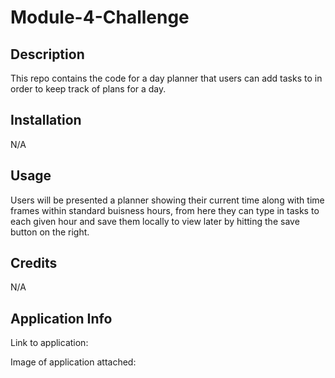 # Module-4-Challenge

## Description

This repo contains the code for a day planner that users can add tasks to in order to keep track of plans for a day.

## Installation

N/A

## Usage

Users will be presented a planner showing their current time along with time frames within standard buisness hours, from here they can type in tasks to each given hour and save them locally to view later by hitting the save button on the right.

## Credits

N/A

## Application Info

Link to application: 

Image of application attached:
